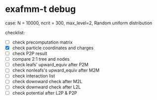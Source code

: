 # exafmm-t debug

case:
N = 10000, ncrit = 300, max_level=2, Random uniform distribution

checklist:
- [ ] check precomputation matrix
- [x] check particle coordinates and charges
- [ ] check P2P result
- [ ] compare 2:1 tree and nodes
- [ ] check leafs' upward_equiv after P2M
- [ ] check nonleafs's upward_equiv after M2M 
- [ ] check interaction list
- [ ] check downward check after M2L
- [ ] check downward check after L2L
- [ ] check potential after L2P & P2P
